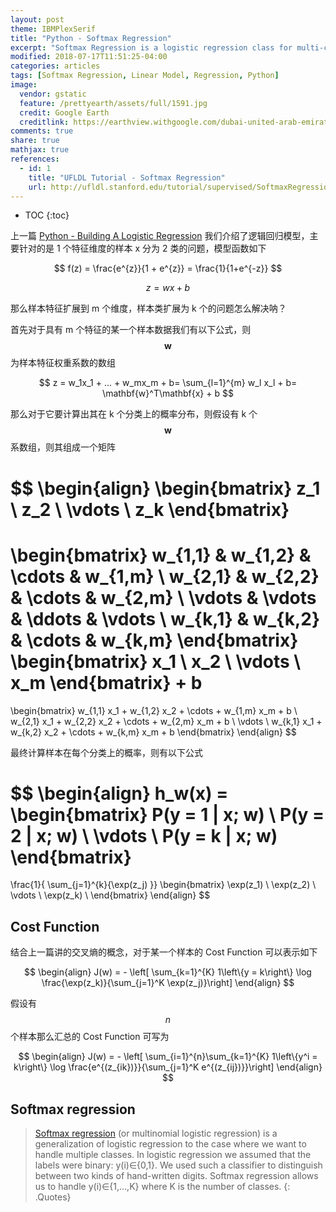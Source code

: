 ```yaml
---
layout: post
theme: IBMPlexSerif
title: "Python - Softmax Regression"
excerpt: "Softmax Regression is a logistic regression class for multi-class classification tasks. 用线性模型解决回归任务中的多分类任务"
modified: 2018-07-17T11:51:25-04:00
categories: articles
tags: [Softmax Regression, Linear Model, Regression, Python]
image:
  vendor: gstatic
  feature: /prettyearth/assets/full/1591.jpg
  credit: Google Earth
  creditlink: https://earthview.withgoogle.com/dubai-united-arab-emirates-1591
comments: true
share: true
mathjax: true
references:
  - id: 1
    title: "UFLDL Tutorial - Softmax Regression"
    url: http://ufldl.stanford.edu/tutorial/supervised/SoftmaxRegression/
---
```


* TOC
{:toc}

上一篇 [Python - Building A Logistic Regression](/articles/python-building-a-logistic-regression/) 我们介绍了逻辑回归模型，主要针对的是 1 个特征维度的样本 x 分为 2 类的问题，模型函数如下

$$ f(z) = \frac{e^{z}}{1 + e^{z}} = \frac{1}{1+e^{-z}} $$

$$ z = wx + b $$

那么样本特征扩展到 m 个维度，样本类扩展为 k 个的问题怎么解决呐？

首先对于具有 m 个特征的某一个样本数据我们有以下公式，则 $$\mathbf{w}$$ 为样本特征权重系数的数组

$$ z = w_1x_1 + ... + w_mx_m  + b= \sum_{l=1}^{m} w_l x_l + b= \mathbf{w}^T\mathbf{x} + b $$

那么对于它要计算出其在 k 个分类上的概率分布，则假设有 k 个 $$\mathbf{w}$$ 系数组，则其组成一个矩阵

$$
\begin{align}
\begin{bmatrix}
z_1 \\
z_2 \\
\vdots \\
z_k
\end{bmatrix}
=
\begin{bmatrix}
w_{1,1} & w_{1,2} & \cdots & w_{1,m} \\
w_{2,1} & w_{2,2} & \cdots & w_{2,m} \\
\vdots & \vdots & \ddots & \vdots \\
w_{k,1} & w_{k,2} & \cdots & w_{k,m}
\end{bmatrix}
\begin{bmatrix}
x_1 \\
x_2 \\
\vdots \\
x_m
\end{bmatrix}
+ 
b
=
\begin{bmatrix}
w_{1,1} x_1 + w_{1,2} x_2 + \cdots + w_{1,m} x_m + b \\
w_{2,1} x_1 + w_{2,2} x_2 + \cdots + w_{2,m} x_m + b \\
\vdots \\
w_{k,1} x_1 + w_{k,2} x_2 + \cdots + w_{k,m} x_m + b
\end{bmatrix}
\end{align}
$$

最终计算样本在每个分类上的概率，则有以下公式

$$
\begin{align}
h_w(x) =
\begin{bmatrix}
P(y = 1 | x; w) \\
P(y = 2 | x; w) \\
\vdots \\
P(y = k | x; w)
\end{bmatrix}
=
\frac{1}{ \sum_{j=1}^{k}{\exp(z_j) }}
\begin{bmatrix}
\exp(z_1) \\
\exp(z_2) \\
\vdots \\
\exp(z_k) \\
\end{bmatrix}
\end{align}
$$

## Cost Function

结合上一篇讲的交叉熵的概念，对于某一个样本的 Cost Function 可以表示如下

$$
\begin{align}
J(w) = - \left[ \sum_{k=1}^{K} 1\left\{y = k\right\} \log \frac{\exp(z_k)}{\sum_{j=1}^K \exp(z_j)}\right]
\end{align}
$$

假设有 $$n$$ 个样本那么汇总的 Cost Function 可写为

$$
\begin{align}
J(w) = - \left[ \sum_{i=1}^{n}\sum_{k=1}^{K} 1\left\{y^i = k\right\} \log \frac{e^{(z_{ik})}}{\sum_{j=1}^K e^{(z_{ij})}}\right]
\end{align}
$$

## Softmax regression

> [Softmax regression][SoftmaxRegression] (or multinomial logistic regression) is a generalization of logistic regression to the case where we want to handle multiple classes. In logistic regression we assumed that the labels were binary: y(i)∈{0,1}. We used such a classifier to distinguish between two kinds of hand-written digits. Softmax regression allows us to handle y(i)∈{1,…,K} where K is the number of classes.
{: .Quotes}



[SoftmaxRegression]:http://ufldl.stanford.edu/tutorial/supervised/SoftmaxRegression/